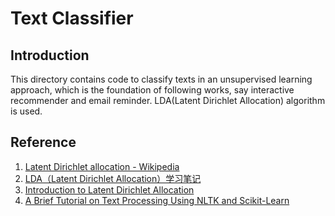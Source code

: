 Text Classifier
==================

Introduction
------------------
This directory contains code to classify texts in an unsupervised learning approach, 
which is the foundation of following works, say interactive recommender and email reminder.
LDA(Latent Dirichlet Allocation) algorithm is used.


Reference
-----------------
1. [Latent Dirichlet allocation - Wikipedia](http://en.wikipedia.org/wiki/Latent_Dirichlet_allocation)
2. [LDA（Latent Dirichlet Allocation）学习笔记](http://leyew.blog.51cto.com/5043877/860255)
3. [Introduction to Latent Dirichlet Allocation](http://blog.echen.me/2011/08/22/introduction-to-latent-dirichlet-allocation/)
4. [A Brief Tutorial on Text Processing Using NLTK and Scikit-Learn](http://www.cs.duke.edu/courses/spring14/compsci290/assignments/lab02.html)
